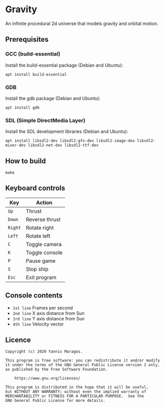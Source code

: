 # Gravity

An infinite procedural 2d universe that models gravity and orbital motion.

## Prerequisites

### GCC (build-essential)

Install the build-essential package (Debian and Ubuntu):

```
apt install build-essential
```

### GDB

Install the gdb package (Debian and Ubuntu):

```
apt install gdb
```

### SDL (Simple DirectMedia Layer)

Install the SDL development libraries (Debian and Ubuntu):

```
apt install libsdl2-dev libsdl2-gfx-dev libsdl2-image-dev libsdl2-mixer-dev libsdl2-net-dev libsdl2-ttf-dev
```

## How to build

```
make
```

## Keyboard controls

| Key     | Action         |
| ------- | -------------- |
| `Up`    | Thrust         |
| `Down`  | Reverse thrust |
| `Right` | Rotate right   |
| `Left`  | Rotate left    |
| `C`     | Toggle camera  |
| `K`     | Toggle console |
| `P`     | Pause game     |
| `S`     | Stop ship      |
| `Esc`   | Exit program   |

## Console contents

-   `1st line` Frames per second
-   `2nd line` X axis distance from Sun
-   `3rd line` Y axis distance from Sun
-   `4th line` Velocity vector

## Licence

    Copyright (c) 2020 Yannis Maragos.

    This program is free software: you can redistribute it and/or modify
    it under the terms of the GNU General Public License version 2 only,
    as published by the Free Software Foundation.

        https://www.gnu.org/licenses/

    This program is distributed in the hope that it will be useful,
    but WITHOUT ANY WARRANTY; without even the implied warranty of
    MERCHANTABILITY or FITNESS FOR A PARTICULAR PURPOSE.  See the
    GNU General Public License for more details.
